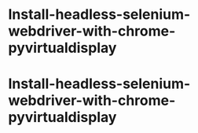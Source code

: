 # Install-headless-selenium-webdriver-with-chrome-pyvirtualdisplay
# Install-headless-selenium-webdriver-with-chrome-pyvirtualdisplay
